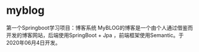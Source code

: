 # myblog
第一个Springboot学习项目：博客系统
MyBLOG的博客是一个由个人通过借鉴而开发的博客网站，后端使用SpringBoot + Jpa ，前端框架使用Semantic。于2020年06月4日开发。
